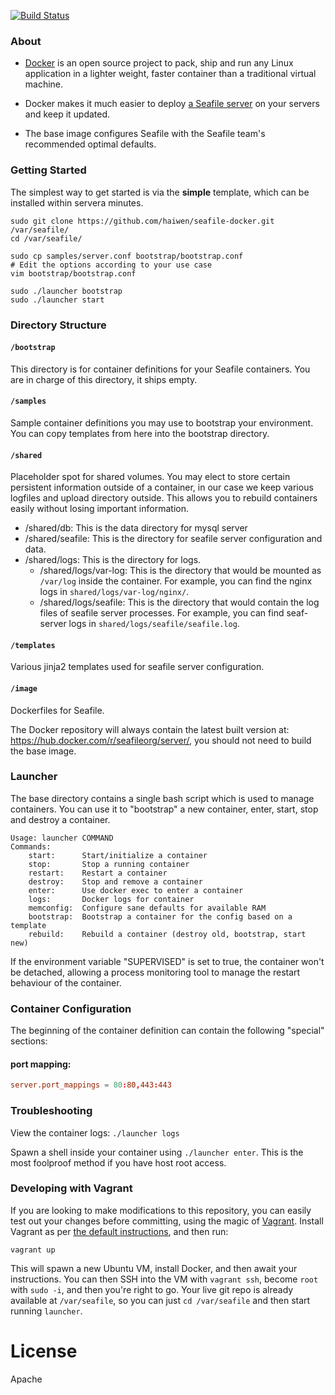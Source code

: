 [![Build Status](https://secure.travis-ci.org/haiwen/seafile-docker.png?branch=master)](http://travis-ci.org/haiwen/seafile-docker)

### About

- [Docker](https://docker.com/) is an open source project to pack, ship and run any Linux application in a lighter weight, faster container than a traditional virtual machine.

- Docker makes it much easier to deploy [a Seafile server](https://github.com/haiwen/seafile) on your servers and keep it updated.

- The base image configures Seafile with the Seafile team's recommended optimal defaults.

### Getting Started

The simplest way to get started is via the **simple** template, which can be installed within servera minutes.

```
sudo git clone https://github.com/haiwen/seafile-docker.git /var/seafile/
cd /var/seafile/

sudo cp samples/server.conf bootstrap/bootstrap.conf
# Edit the options according to your use case
vim bootstrap/bootstrap.conf

sudo ./launcher bootstrap
sudo ./launcher start
```

### Directory Structure

#### `/bootstrap`

This directory is for container definitions for your Seafile containers. You are in charge of this directory, it ships empty.

#### `/samples`

Sample container definitions you may use to bootstrap your environment. You can copy templates from here into the bootstrap directory.

#### `/shared`

Placeholder spot for shared volumes. You may elect to store certain persistent information outside of a container, in our case we keep various logfiles and upload directory outside. This allows you to rebuild containers easily without losing important information.

- /shared/db: This is the data directory for mysql server
- /shared/seafile: This is the directory for seafile server configuration and data.
- /shared/logs: This is the directory for logs.
    - /shared/logs/var-log: This is the directory that would be mounted as `/var/log` inside the container. For example, you can find the nginx logs in `shared/logs/var-log/nginx/`.
    - /shared/logs/seafile: This is the directory that would contain the log files of seafile server processes. For example, you can find seaf-server logs in `shared/logs/seafile/seafile.log`.

#### `/templates`

Various jinja2 templates used for seafile server configuration.

#### `/image`

Dockerfiles for Seafile.

The Docker repository will always contain the latest built version at: https://hub.docker.com/r/seafileorg/server/, you should not need to build the base image.

### Launcher

The base directory contains a single bash script which is used to manage containers. You can use it to "bootstrap" a new container, enter, start, stop and destroy a container.

```
Usage: launcher COMMAND
Commands:
    start:      Start/initialize a container
    stop:       Stop a running container
    restart:    Restart a container
    destroy:    Stop and remove a container
    enter:      Use docker exec to enter a container
    logs:       Docker logs for container
	memconfig:  Configure sane defaults for available RAM
    bootstrap:  Bootstrap a container for the config based on a template
    rebuild:    Rebuild a container (destroy old, bootstrap, start new)
```

If the environment variable "SUPERVISED" is set to true, the container won't be detached, allowing a process monitoring tool to manage the restart behaviour of the container.

### Container Configuration

The beginning of the container definition can contain the following "special" sections:

#### port mapping:

```conf
server.port_mappings = 80:80,443:443
```

### Troubleshooting

View the container logs: `./launcher logs`

Spawn a shell inside your container using `./launcher enter`. This is the most foolproof method if you have host root access.

### Developing with Vagrant

If you are looking to make modifications to this repository, you can easily test
out your changes before committing, using the magic
of [Vagrant](http://vagrantup.com). Install Vagrant as
per
[the default instructions](http://docs.vagrantup.com/v2/installation/index.html),
and then run:

    vagrant up

This will spawn a new Ubuntu VM, install Docker, and then await your
instructions. You can then SSH into the VM with `vagrant ssh`, become `root`
with `sudo -i`, and then you're right to go. Your live git repo is already
available at `/var/seafile`, so you can just `cd /var/seafile` and then start
running `launcher`.


License
===
Apache
